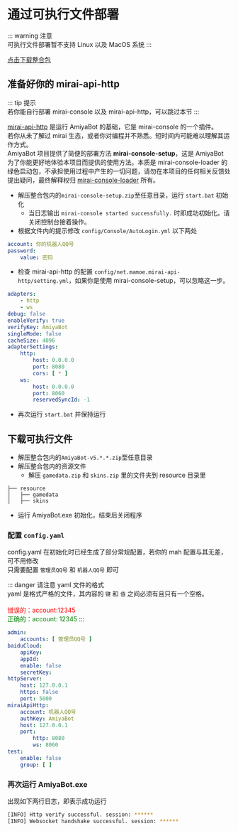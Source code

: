 # 通过可执行文件部署

::: warning 注意<br>
可执行文件部署暂不支持 Linux 以及 MacOS 系统
:::

[点击下载整合包](https://pan.baidu.com/s/1vjORyF2WO1c0kF32EfdScA?pwd=8261)

## 准备好你的 mirai-api-http

::: tip 提示<br>
若你能自行部署 mirai-console 以及 mirai-api-http，可以跳过本节
:::

[mirai-api-http](https://github.com/project-mirai/mirai-api-http) 是运行 AmiyaBot 的基础，它是 mirai-console 的一个插件。<br>
若你从未了解过 mirai 生态，或者你对编程并不熟悉。短时间内可能难以理解其运作方式。<br>
AmiyaBot 项目提供了简便的部署方法 **mirai-console-setup**，这是 AmiyaBot 为了你能更好地体验本项目而提供的使用方法。本质是 mirai-console-loader
的绿色启动包，不承担使用过程中产生的一切问题，请勿在本项目的任何相关反馈处提出疑问，最终解释权归 [mirai-console-loader](https://github.com/iTXTech/mirai-console-loader)
所有。

- 解压整合包内的`mirai-console-setup.zip`至任意目录，运行 `start.bat` 初始化
    - 当日志输出 `mirai-console started successfully.` 时即成功初始化。请关闭控制台接着操作。
- 根据文件内的提示修改 `config/Console/AutoLogin.yml` 以下两处

```yaml
account: 你的机器人QQ号
password:
    value: 密码
```

- 检查 mirai-api-http 的配置 `config/net.mamoe.mirai-api-http/setting.yml`，如果你是使用 mirai-console-setup，可以忽略这一步。

```yaml {6,11,12,15,16}
adapters:
    - http
    - ws
debug: false
enableVerify: true
verifyKey: AmiyaBot
singleMode: false
cacheSize: 4096
adapterSettings:
    http:
        host: 0.0.0.0
        port: 8080
        cors: [ * ]
    ws:
        host: 0.0.0.0
        port: 8060
        reservedSyncId: -1
```

- 再次运行 `start.bat` 并保持运行

## 下载可执行文件

- 解压整合包内的`AmiyaBot-v5.*.*.zip`至任意目录
- 解压整合包内的资源文件
    - 解压 `gamedata.zip` 和 `skins.zip` 里的文件夹到 resource 目录里

```
├── resource
│   ├── gamedata
│   ├── skins
```

- 运行 AmiyaBot.exe 初始化，结束后关闭程序

### 配置 `config.yaml`

config.yaml 在初始化时已经生成了部分常规配置，若你的 mah 配置与其无差，可不用修改<br>
只需要配置 `管理员QQ号` 和 `机器人QQ号` 即可

::: danger 请注意 yaml 文件的格式<br>
yaml 是格式严格的文件，其内容的 `键` 和 `值` 之间必须有且只有一个空格。<br><br>
<span style="color: red">错误的：account:12345</span><br>
<span style="color: green">正确的：account: 12345</span>
:::

```yaml {2,13}
admin:
    accounts: [ 管理员QQ号 ]
baiduCloud:
    apiKey:
    appId:
    enable: false
    secretKey:
httpServer:
    host: 127.0.0.1
    https: false
    port: 5000
miraiApiHttp:
    account: 机器人QQ号
    authKey: AmiyaBot
    host: 127.0.0.1
    port:
        http: 8080
        ws: 8060
test:
    enable: false
    group: [ ]
```

### 再次运行 AmiyaBot.exe

出现如下两行日志，即表示成功运行

```bash
[INFO] Http verify successful. session: ******
[INFO] Websocket handshake successful. session: ******
```
